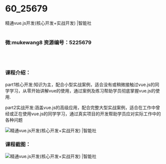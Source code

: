 # 60_25679
精通vue.js开发(核心开发+实战开发) |智能社
<br/></br>
<h3>微:mukewang8 资源编号：5225679</h3>
<br/></br>
<h3>课程介绍：</h3>
<p>part1核心开发:知识为主，配合小型实战案例，适合没有或稍微接触过vue.js的同学学习，从零开始讲解vue的使用，通过案例及练习帮助学员彻底掌握vue.js的使用.</p>
<p>part2实战开发:涵盖vue.js的高级应用，配合完整大型实战案例，适合在工作中曾经或正在使用vue.js的同学学习，通过真实项目的开发帮助学员应对实际工作中的各种问题</p>
<p><img src="https://www.ko996.com/wp-content/uploads/img/2022/08/1-23.png" alt="精通vue.js开发(核心开发+实战开发) |智能社"></p>
<div class="info-desc">
<h3>课程截图：</h3>
<p><img src="https://www.ko996.com/wp-content/uploads/img/2022/08/2-20.png" alt="精通vue.js开发(核心开发+实战开发) |智能社"></p>


			
</div>
